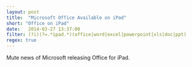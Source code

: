 ```yaml
---
layout: post
title:  "Microsoft Office Available on iPad"
short: "Office on iPad"
date:   2014-03-27 13:37:00
filter: (?i)(?=.*ipad.*)(office|word|excel|powerpoint|xls|doc|ppt)
regex: true
---
```


Mute news of Microsoft releasing Office for iPad.
